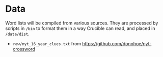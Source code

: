Data
===

Word lists will be compiled from various sources. They are processed by scripts
in `/bin` to format them in a way Crucible can read, and placed in `/data/dist`.

 - `raw/nyt_16_year_clues.txt` from https://github.com/donohoe/nyt-crossword

